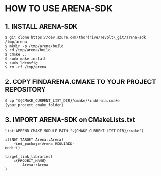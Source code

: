 # HOW TO USE ARENA-SDK

## 1. INSTALL ARENA-SDK
```
$ git clone https://dev.azure.com/thordrive/revolt/_git/arena-sdk /tmp/arena
$ mkdir -p /tmp/arena/build
$ cd /tmp/arena/build
$ cmake ..
$ sudo make install
$ sudo ldconfig
$ rm -rf /tmp/arena
```

## 2. COPY FINDARENA.CMAKE TO YOUR PROJECT REPOSITORY
```
$ cp "${CMAKE_CURRENT_LIST_DIR}/cmake/FindArena.cmake {your_project_cmake_folder}
```

## 3. IMPORT ARENA-SDK on CMakeLists.txt
```
list(APPEND CMAKE_MODULE_PATH "${CMAKE_CURRENT_LIST_DIR}/cmake")

if(NOT TARGET Arena::Arena)
	find_package(Arena REQUIRED)
endif()

target_link_libraries(
	${PROJECT_NAME}
		Arena::Arena
)
```
